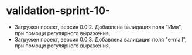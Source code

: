 # validation-sprint-10-

- Загружен проект, версия 0.0.2. Добавлена валидация поля "Имя", при помощи регулярного выражения,
- Загружен проект, версия 0.0.3. Добавлена валидация поля "e-mail", при помощи регулярного выражения,
